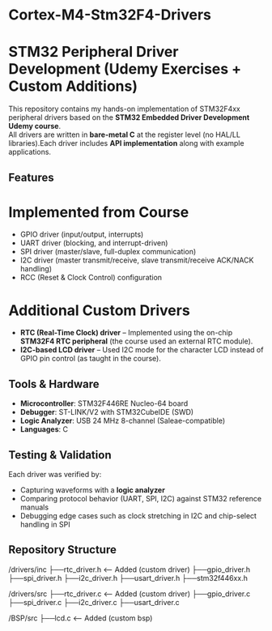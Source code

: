 # Cortex-M4-Stm32F4-Drivers
# STM32 Peripheral Driver Development (Udemy Exercises + Custom Additions)

This repository contains my hands-on implementation of STM32F4xx peripheral drivers based on the **STM32 Embedded Driver Development Udemy course**.  
All drivers are written in **bare-metal C** at the register level (no HAL/LL libraries).Each driver includes **API implementation** along with example applications.

## Features
# Implemented from Course
- GPIO driver (input/output, interrupts)
- UART driver (blocking, and interrupt-driven)
- SPI driver (master/slave, full-duplex communication)
- I2C driver (master transmit/receive, slave transmit/receive ACK/NACK handling)
- RCC (Reset & Clock Control) configuration

# Additional Custom Drivers
- **RTC (Real-Time Clock) driver** – Implemented using the on-chip **STM32F4 RTC peripheral** (the course used an external RTC module).  
- **I2C-based LCD driver** – Used I2C mode for the character LCD instead of GPIO pin control (as taught in the course).  

## Tools & Hardware
- **Microcontroller**: STM32F446RE Nucleo-64 board
- **Debugger**: ST-LINK/V2 with STM32CubeIDE (SWD)
- **Logic Analyzer**: USB 24 MHz 8-channel (Saleae-compatible)
- **Languages**: C

## Testing & Validation
Each driver was verified by:
- Capturing waveforms with a **logic analyzer**  
- Comparing protocol behavior (UART, SPI, I2C) against STM32 reference manuals  
- Debugging edge cases such as clock stretching in I2C and chip-select handling in SPI  



## Repository Structure
/drivers/inc
├──rtc_driver.h    <-- Added (custom driver)
├──gpio_driver.h
├──spi_driver.h
├──i2c_driver.h
├──usart_driver.h
├──stm32f446xx.h

/drivers/src
├──rtc_driver.c      <-- Added (custom driver)
├──gpio_driver.c
├──spi_driver.c
├──i2c_driver.c
├──usart_driver.c

/BSP/src
├──lcd.c      <-- Added (custom bsp)


